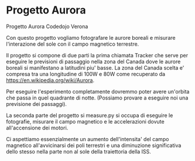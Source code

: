 # Progetto Aurora
Progetto Aurora Codedojo Verona

Con questo progetto vogliamo fotografare le aurore boreali e misurare l'interazione del sole con
il campo magnetico terrestre.

Il progetto si compone di due parti la prima chiamata Tracker che serve per eseguire le previsioni
di passaggio nella zona del Canada dove le aurore boreali si manifestano a latitudini piu' basse.
La zona del Canada scelta e' compresa tra una longitudine di 100W e 80W come recuperato da https://en.wikipedia.org/wiki/Aurora.

Per eseguire l'esperimento completamente dovremmo poter avere un'orbita che passa in quel quadrante di notte.
(Possiamo provare a eseguire noi una previsione dei passaggi).

La seconda parte del progetto si measure.py si occupa di eseguire le fotografie, misurare il campo magnetico e le accelerazioni
dovute all'accensione dei motori.

Ci aspettiamo essenzialmente un aumento dell'intensita' del campo magnetico all'avvicinarsi dei poli terrestri
e una diminuzione significativa dello stesso nella parte non al sole della traiettoria della ISS.

